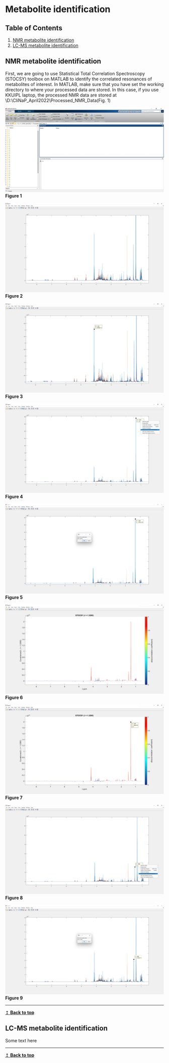 # Metabolite identification

## Table of Contents
1. [NMR metabolite identification](#nmr)
2. [LC-MS metabolite identification](#lcms)

## NMR metabolite identification <a name="nmr"></a>
First, we are going to use Statistical Total Correlation Spectroscopy (STOCSY) toolbox on MATLAB to identify the correlated resonances of metabolites of interest.
In MATLAB, make sure that you have set the working directory to where your processed data are stored. In this case, if you use KKUIPL laptop, the processed NMR data are stored at \D:\CliNaP_April2022\Processed_NMR_Data(Fig. 1)

![](Figures/0.jpg)
**Figure 1**

![](Figures/2.jpg)
**Figure 2**

![](Figures/3.jpg)
**Figure 3**

![](Figures/4.jpg)
**Figure 4**

![](Figures/5.jpg)
**Figure 5**

![](Figures/6.jpg)
**Figure 6**

![](Figures/7.jpg)
**Figure 7**

![](Figures/8.jpg)
**Figure 8**

![](Figures/9.jpg)
**Figure 9**

---
[↥ **Back to top**](#top)

## LC-MS metabolite identification <a name="lcms"></a>
Some text here

---
[↥ **Back to top**](#top)
